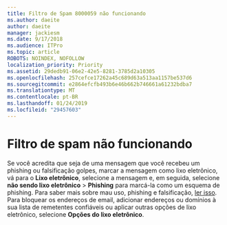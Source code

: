```yaml
---
title: Filtro de Spam 8000059 não funcionando
ms.author: daeite
author: daeite
manager: jackiesm
ms.date: 9/17/2018
ms.audience: ITPro
ms.topic: article
ROBOTS: NOINDEX, NOFOLLOW
localization_priority: Priority
ms.assetid: 29dedb91-06e2-42e5-8281-3785d2a10305
ms.openlocfilehash: 257cefce17262a45c689d63a513aa1157be537d6
ms.sourcegitcommit: e2864efcfb493b6e46b662b746661a61232bdba7
ms.translationtype: MT
ms.contentlocale: pt-BR
ms.lasthandoff: 01/24/2019
ms.locfileid: "29457603"
---
```

# <a name="spam-filter-not-working"></a>Filtro de spam não funcionando

Se você acredita que seja de uma mensagem que você recebeu um phishing ou falsificação golpes, marcar a mensagem como lixo eletrônico, vá para o **Lixo eletrônico**, selecione a mensagem e, em seguida, selecione **não sendo lixo eletrônico** \> **Phishing** para marcá-la como um esquema de phishing. Para saber mais sobre mau uso, phishing e falsificação, [ler isso](https://support.office.com/article/0d882ea5-eedc-4bed-aebc-079ffa1105a3). Para bloquear os endereços de email, adicionar endereços ou domínios à sua lista de remetentes confiáveis ou aplicar outras opções de lixo eletrônico, selecione **Opções do lixo eletrônico**. 
  

